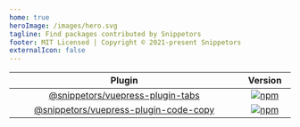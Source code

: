 ```yaml
---
home: true
heroImage: /images/hero.svg
tagline: Find packages contributed by Snippetors
footer: MIT Licensed | Copyright © 2021-present Snippetors
externalIcon: false
---
```


|                                    Plugin                                    |                                                                    Version                                                                    |
| :--------------------------------------------------------------------------: | :-------------------------------------------------------------------------------------------------------------------------------------------: |
|      [@snippetors/vuepress-plugin-tabs](./plugins/vuepress-plugin-tabs)      |      [![npm](https://badgen.net/npm/v/@snippetors/vuepress-plugin-tabs)](https://www.npmjs.com/package/@snippetors/vuepress-plugin-tabs)      |
| [@snippetors/vuepress-plugin-code-copy](./plugins/vuepress-plugin-code-copy) | [![npm](https://badgen.net/npm/v/@snippetors/vuepress-plugin-code-copy)](https://www.npmjs.com/package/@snippetors/vuepress-plugin-code-copy) |

<style lang="scss" scoped>
table {
  display: table;
  margin-left: auto;
  margin-right: auto;
}
</style>
